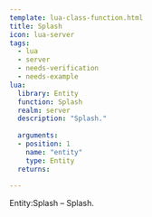 ```yaml
---
template: lua-class-function.html
title: Splash
icon: lua-server
tags:
  - lua
  - server
  - needs-verification
  - needs-example
lua:
  library: Entity
  function: Splash
  realm: server
  description: "Splash."
  
  arguments:
  - position: 1
    name: "entity"
    type: Entity
  returns:
    
---
```


<div class="lua__search__keywords">
Entity:Splash &#x2013; Splash.
</div>
